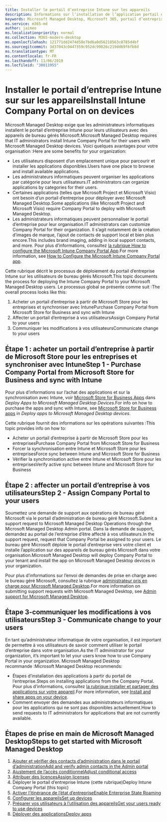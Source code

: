 ```yaml
---
title: Installer le portail d’entreprise Intune sur les appareils
description: Informations sur l’installation de l’application portail d’entreprise sur les appareils de bureau gérés Microsoft
keywords: Microsoft Managed Desktop, Microsoft 365, portail d’entreprise
ms.service: m365-md
author: jaimeo
ms.localizationpriority: normal
ms.collection: M365-modern-desktop
ms.openlocfilehash: 121771dd2474d58e7bd6a0d56218563c8785d4bf
ms.sourcegitcommit: 3d37043c0447359c952dc99026c219dd69f6fb8d
ms.translationtype: MT
ms.contentlocale: fr-FR
ms.lasthandoff: 11/06/2019
ms.locfileid: "38011955"
---
```

# <a name="install-intune-company-portal-on-on-devices"></a><span data-ttu-id="c66eb-104">Installer le portail d’entreprise Intune sur sur les appareils</span><span class="sxs-lookup"><span data-stu-id="c66eb-104">Install Intune Company Portal on on devices</span></span>

<span data-ttu-id="c66eb-105">Microsoft Managed Desktop exige que les administrateurs informatiques installent le portail d’entreprise Intune pour leurs utilisateurs avec des appareils de bureau gérés Microsoft.</span><span class="sxs-lookup"><span data-stu-id="c66eb-105">Microsoft Managed Desktop requires that IT administrators install Intune Company Portal for their users with Microsoft Managed Desktop devices.</span></span> <span data-ttu-id="c66eb-106">Voici quelques avantages pour votre organisation :</span><span class="sxs-lookup"><span data-stu-id="c66eb-106">Here are some benefits for your organization:</span></span>
- <span data-ttu-id="c66eb-107">Les utilisateurs disposent d’un emplacement unique pour parcourir et installer les applications disponibles.</span><span class="sxs-lookup"><span data-stu-id="c66eb-107">Users have one place to browse and install available applications.</span></span> 
- <span data-ttu-id="c66eb-108">Les administrateurs informatiques peuvent organiser les applications par catégorie pour leurs utilisateurs.</span><span class="sxs-lookup"><span data-stu-id="c66eb-108">IT administrators can organize applications by categories for their users.</span></span>  
- <span data-ttu-id="c66eb-109">Certaines applications (telles que Microsoft Project et Microsoft Visio) ont besoin d’un portail d’entreprise pour déployer avec Microsoft Managed Desktop.</span><span class="sxs-lookup"><span data-stu-id="c66eb-109">Some applications (like Microsoft Project and Microsoft Visio) require Company Portal to deploy with Microsoft Managed Desktop.</span></span>
- <span data-ttu-id="c66eb-110">Les administrateurs informatiques peuvent personnaliser le portail d’entreprise pour leur organisation.</span><span class="sxs-lookup"><span data-stu-id="c66eb-110">IT administrators can customize Company Portal for their organization.</span></span> <span data-ttu-id="c66eb-111">Il s’agit notamment de la création d’images de marque, l’ajout de contacts de support local et bien plus encore.</span><span class="sxs-lookup"><span data-stu-id="c66eb-111">This includes brand imaging, adding in local support contacts, and more.</span></span> <span data-ttu-id="c66eb-112">Pour plus d’informations, consultez [la rubrique How to configure the Microsoft Intune Company Portal App](https://docs.microsoft.com/intune/company-portal-app).</span><span class="sxs-lookup"><span data-stu-id="c66eb-112">For more information, see [How to Configure the Microsoft Intune Company Portal app](https://docs.microsoft.com/intune/company-portal-app).</span></span>   

<span data-ttu-id="c66eb-113">Cette rubrique décrit le processus de déploiement du portail d’entreprise Intune sur les utilisateurs de bureau gérés Microsoft.</span><span class="sxs-lookup"><span data-stu-id="c66eb-113">This topic documents the process for deploying the Intune Company Portal to your Microsoft Managed Desktop users.</span></span> <span data-ttu-id="c66eb-114">Le processus global se présente comme suit :</span><span class="sxs-lookup"><span data-stu-id="c66eb-114">The overall process looks like this:</span></span>
1. <span data-ttu-id="c66eb-115">Acheter un portail d’entreprise à partir de Microsoft Store pour les entreprises et synchroniser avec Intune</span><span class="sxs-lookup"><span data-stu-id="c66eb-115">Purchase Company Portal from Microsoft Store for Business and sync with Intune</span></span>
2. <span data-ttu-id="c66eb-116">Affecter un portail d’entreprise à vos utilisateurs</span><span class="sxs-lookup"><span data-stu-id="c66eb-116">Assign Company Portal to your users</span></span>
3. <span data-ttu-id="c66eb-117">Communiquer les modifications à vos utilisateurs</span><span class="sxs-lookup"><span data-stu-id="c66eb-117">Communicate change to your users</span></span>

## <a name="step-1---purchase-company-portal-from-microsoft-store-for-business-and-sync-with-intune"></a><span data-ttu-id="c66eb-118">Étape 1 : acheter un portail d’entreprise à partir de Microsoft Store pour les entreprises et synchroniser avec Intune</span><span class="sxs-lookup"><span data-stu-id="c66eb-118">Step 1 - Purchase Company Portal from Microsoft Store for Business and sync with Intune</span></span>
<span data-ttu-id="c66eb-119">Pour plus d’informations sur l’achat des applications et sur la synchronisation avec Intune, voir [Microsoft Store for Business Apps](deploy-apps.md#msfb-apps) dans *Deploy Apps to Microsoft Managed Desktop Devices*.</span><span class="sxs-lookup"><span data-stu-id="c66eb-119">For info on how to purchase the apps and sync with Intune, see [Microsoft Store for Business apps](deploy-apps.md#msfb-apps) in *Deploy apps to Microsoft Managed Desktop devices*.</span></span>

<span data-ttu-id="c66eb-120">Cette rubrique fournit des informations sur les opérations suivantes :</span><span class="sxs-lookup"><span data-stu-id="c66eb-120">This topic provides info on how to:</span></span> 
- <span data-ttu-id="c66eb-121">Acheter un portail d’entreprise à partir de Microsoft Store pour les entreprises</span><span class="sxs-lookup"><span data-stu-id="c66eb-121">Purchase Company Portal from Microsoft Store for Business</span></span> 
- <span data-ttu-id="c66eb-122">Forcer la synchronisation entre Intune et Microsoft Store pour les entreprises</span><span class="sxs-lookup"><span data-stu-id="c66eb-122">Force sync between Intune and Microsoft Store for Business</span></span>
- <span data-ttu-id="c66eb-123">Vérifier la synchronisation active entre Intune et Microsoft Store pour les entreprises</span><span class="sxs-lookup"><span data-stu-id="c66eb-123">Verify active sync between Intune and Microsoft Store for Business</span></span> 

## <a name="step-2---assign-company-portal-to-your-users"></a><span data-ttu-id="c66eb-124">Étape 2 : affecter un portail d’entreprise à vos utilisateurs</span><span class="sxs-lookup"><span data-stu-id="c66eb-124">Step 2 - Assign Company Portal to your users</span></span>
<span data-ttu-id="c66eb-125">Soumettez une demande de support aux opérations de bureau géré Microsoft via le portail d’administration de bureau géré Microsoft.</span><span class="sxs-lookup"><span data-stu-id="c66eb-125">Submit a support request to Microsoft Managed Desktop Operations through the Microsoft Managed Desktop Admin portal.</span></span> <span data-ttu-id="c66eb-126">Dans la demande de support, demandez au portail de l’entreprise d’être affecté à vos utilisateurs.</span><span class="sxs-lookup"><span data-stu-id="c66eb-126">In the support request, request that Company Portal be assigned to your users.</span></span> <span data-ttu-id="c66eb-127">Le bureau géré Microsoft déploie le portail d’entreprise vers votre client et installe l’application sur des appareils de bureau gérés Microsoft dans votre organisation.</span><span class="sxs-lookup"><span data-stu-id="c66eb-127">Microsoft Managed Desktop will deploy Company Portal to your tenant and install the app on Microsoft Managed Desktop devices in your organization.</span></span>

<span data-ttu-id="c66eb-128">Pour plus d’informations sur l’envoi de demandes de prise en charge avec le bureau géré Microsoft, consultez la rubrique [administrateur pris en charge pour Microsoft Managed Desktop](../working-with-managed-desktop/admin-support.md).</span><span class="sxs-lookup"><span data-stu-id="c66eb-128">For more information on submitting support requests with Microsoft Managed Desktop, see [Admin support for Microsoft Managed Desktop](../working-with-managed-desktop/admin-support.md).</span></span>

## <a name="step-3---communicate-change-to-your-users"></a><span data-ttu-id="c66eb-129">Étape 3-communiquer les modifications à vos utilisateurs</span><span class="sxs-lookup"><span data-stu-id="c66eb-129">Step 3 - Communicate change to your users</span></span>
<span data-ttu-id="c66eb-130">En tant qu’administrateur informatique de votre organisation, il est important de permettre à vos utilisateurs de savoir comment utiliser le portail d’entreprise dans votre organisation.</span><span class="sxs-lookup"><span data-stu-id="c66eb-130">As the IT administrator for your organization, it’s important to let your users know how to use Company Portal in your organization.</span></span> <span data-ttu-id="c66eb-131">Microsoft Managed Desktop recommande :</span><span class="sxs-lookup"><span data-stu-id="c66eb-131">Microsoft Managed Desktop recommends:</span></span>
- <span data-ttu-id="c66eb-132">Étapes d’installation des applications à partir du portail de l’entreprise.</span><span class="sxs-lookup"><span data-stu-id="c66eb-132">Steps on installing applications from the Company Portal.</span></span> <span data-ttu-id="c66eb-133">Pour plus d’informations, consultez [la rubrique installer et partager des applications sur votre appareil](https://docs.microsoft.com/intune-user-help/install-apps-cpapp-windows).</span><span class="sxs-lookup"><span data-stu-id="c66eb-133">For more information, see [Install and share apps on your device](https://docs.microsoft.com/intune-user-help/install-apps-cpapp-windows).</span></span>
- <span data-ttu-id="c66eb-134">Comment envoyer des demandes aux administrateurs informatiques pour les applications qui ne sont pas disponibles actuellement.</span><span class="sxs-lookup"><span data-stu-id="c66eb-134">How to send requests to IT administrators for applications that are not currently available.</span></span>

## <a name="steps-to-get-started-with-microsoft-managed-desktop"></a><span data-ttu-id="c66eb-135">Étapes de prise en main de Microsoft Managed Desktop</span><span class="sxs-lookup"><span data-stu-id="c66eb-135">Steps to get started with Microsoft Managed Desktop</span></span>

1. [<span data-ttu-id="c66eb-136">Ajouter et vérifier des contacts d’administration dans le portail d’administration</span><span class="sxs-lookup"><span data-stu-id="c66eb-136">Add and verify admin contacts in the Admin portal</span></span>](add-admin-contacts.md)
2. [<span data-ttu-id="c66eb-137">Ajustement de l’accès conditionnel</span><span class="sxs-lookup"><span data-stu-id="c66eb-137">Adjust conditional access</span></span>](conditional-access.md)
3. [<span data-ttu-id="c66eb-138">Attribuer des licences</span><span class="sxs-lookup"><span data-stu-id="c66eb-138">Assign licenses</span></span>](assign-licenses.md)
4. <span data-ttu-id="c66eb-139">Déployer le portail d’entreprise Intune (cette rubrique)</span><span class="sxs-lookup"><span data-stu-id="c66eb-139">Deploy Intune Company Portal (this topic)</span></span>
5. [<span data-ttu-id="c66eb-140">Activer l’itinérance de l’état d’entreprise</span><span class="sxs-lookup"><span data-stu-id="c66eb-140">Enable Enterprise State Roaming</span></span>](enterprise-state-roaming.md)
6. [<span data-ttu-id="c66eb-141">Configurer les appareils</span><span class="sxs-lookup"><span data-stu-id="c66eb-141">Set up devices</span></span>](set-up-devices.md)
7. [<span data-ttu-id="c66eb-142">Préparer vos utilisateurs à l’utilisation des appareils</span><span class="sxs-lookup"><span data-stu-id="c66eb-142">Get your users ready to use devices</span></span>](get-started-devices.md)
8. [<span data-ttu-id="c66eb-143">Déployer des applications</span><span class="sxs-lookup"><span data-stu-id="c66eb-143">Deploy apps</span></span>](deploy-apps.md)